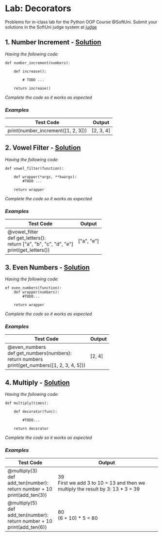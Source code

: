 # Lab: Decorators
Problems for in-class lab for the Python OOP Course @SoftUni. Submit your solutions in the SoftUni judge system at [judge](https://judge.softuni.bg/Contests/1946)
##    1. Number Increment - [Solution](https://github.com/borislavstoychev/Soft_Uni/blob/master/soft_uni_OOP/Decorators/lab/number_increment_1.py)
*Having the following code:*
```
def number_increment(numbers):

    def increase():

        # TODO ...

    return increase()
```
*Complete the code so it works as expected*
### *Examples*
Test Code | Output
----------| ------
print(number_increment([1, 2, 3])) | [2, 3, 4]
##    2. Vowel Filter - [Solution](https://github.com/borislavstoychev/Soft_Uni/blob/master/soft_uni_OOP/Decorators/lab/vowel_filter_2.py)
*Having the following code:*
```
def vowel_filter(function):

    def wrapper(*args, **kwargs):
        #TODO ...
        
    return wrapper
```
*Complete the code so it works as expected*
### *Examples*
Test Code | Output
----------| ------
@vowel_filter <br>def get_letters():<br> return ["a", "b", "c", "d", "e"]<br>print(get_letters()) | ["a", "e"]
##    3. Even Numbers - [Solution](https://github.com/borislavstoychev/Soft_Uni/blob/master/soft_uni_OOP/Decorators/lab/even_numbers_3.py)
*Having the following code:*
```
ef even_numbers(function):
    def wrapper(numbers):
        #TODO...

    return wrapper
```
*Complete the code so it works as expected*

### *Examples*
Test Code | Output
----------| ------
@even_numbers <br>def get_numbers(numbers):<br> return numbers<br>print(get_numbers([1, 2, 3, 4, 5]))| [2, 4]
##    4. Multiply - [Solution](https://github.com/borislavstoychev/Soft_Uni/blob/master/soft_uni_OOP/Decorators/lab/multiply_4.py)
*Having the following code:*
```
def multiply(times):

    def decorator(func):
    
        #TODO...
        
    return decorator
```
*Complete the code so it works as expected*
### *Examples*
Test Code | Output
----------| -----
@multiply(3)<br>def add_ten(number):<br>return number + 10<br>print(add_ten(3)) | 39<br>First we add 3 to 10 = 13 and then we multiply the result by 3: 13 * 3 = 39
@multiply(5)<br>def add_ten(number):<br>return number + 10 <br>print(add_ten(6)) | 80<br>(6 + 10) * 5 = 80
